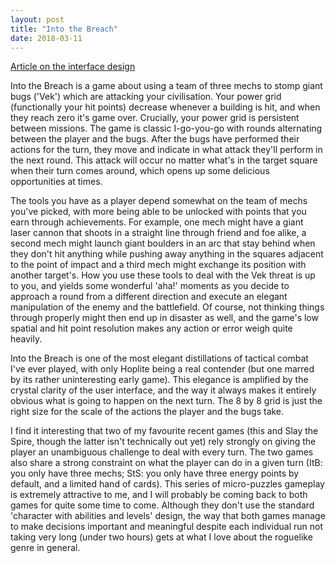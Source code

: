```yaml
---
layout: post
title: "Into the Breach"
date: 2018-03-11
---
```

[Article on the interface design](https://www.rockpapershotgun.com/2018/03/05/into-the-breach-interface-design/)

Into the Breach is a game about using a team of three mechs to stomp giant bugs ('Vek') which are attacking your civilisation. Your power grid (functionally your hit points) decrease whenever a building is hit, and when they reach zero it's game over. Crucially, your power grid is persistent between missions. The game is classic I-go-you-go with rounds alternating between the player and the bugs. After the bugs have performed their actions for the turn, they move and indicate in what attack they'll perform in the next round. This attack will occur no matter what's in the target square when their turn comes around, which opens up some delicious opportunities at times.

The tools you have as a player depend somewhat on the team of mechs you've picked, with more being able to be unlocked with points that you earn through achievements. For example, one mech might have a giant laser cannon that shoots in a straight line through friend and foe alike, a second mech might launch giant boulders in an arc that stay behind when they don't hit anything while pushing away anything in the squares adjacent to the point of impact and a third mech might exchange its position with another target's. How you use these tools to deal with the Vek threat is up to you, and yields some wonderful 'aha!' moments as you decide to approach a round from a different direction and execute an elegant manipulation of the enemy and the battlefield. Of course, not thinking things through properly might then end up in disaster as well, and the game's low spatial and hit point resolution makes any action or error weigh quite heavily.

Into the Breach is one of the most elegant distillations of tactical combat I've ever played, with only Hoplite being a real contender (but one marred by its rather uninteresting early game). This elegance is amplified by the crystal clarity of the user interface, and the way it always makes it entirely obvious what is going to happen on the next turn. The 8 by 8 grid is just the right size for the scale of the actions the player and the bugs take. 

I find it interesting that two of my favourite recent games (this and Slay the Spire, though the latter isn't technically out yet) rely strongly on giving the player an unambiguous challenge to deal with every turn. The two games also share a strong constraint on what the player can do in a given turn (ItB: you only have three mechs; StS: you only have three energy points by default, and a limited hand of cards). This series of micro-puzzles gameplay is extremely attractive to me, and I will probably be coming back to both games for quite some time to come. Although they don't use the standard 'character with abilities and levels' design, the way that both games manage to make decisions important and meaningful despite each individual run not taking very long (under two hours) gets at what I love about the roguelike genre in general. 
